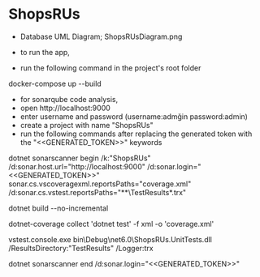 # ShopsRUs
- Database UML Diagram; ShopsRUsDiagram.png 

- to run the app, 
- run the following command in the project's root folder 

docker-compose up --build

- for sonarqube code analysis,
- open http://localhost:9000
- enter username and password (username:admğin password:admin)
- create a project with name "ShopsRUs"
- run the following commands after replacing the generated token with the "<<GENERATED_TOKEN>>" keywords 
  
dotnet sonarscanner begin /k:"ShopsRUs" /d:sonar.host.url="http://localhost:9000"  /d:sonar.login="<<GENERATED_TOKEN>>" sonar.cs.vscoveragexml.reportsPaths="coverage.xml" /d:sonar.cs.vstest.reportsPaths="**\TestResults\*.trx"
  
dotnet build --no-incremental
  
dotnet-coverage collect 'dotnet test' -f xml  -o 'coverage.xml'
  
vstest.console.exe bin\Debug\net6.0\ShopsRUs.UnitTests.dll /ResultsDirectory:"TestResults" /Logger:trx
  
dotnet sonarscanner end /d:sonar.login="<<GENERATED_TOKEN>>"
